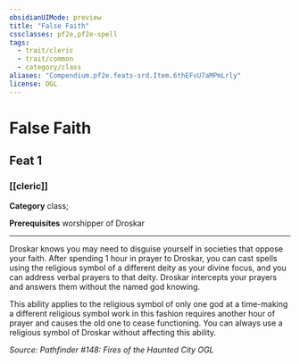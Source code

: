 ```yaml
---
obsidianUIMode: preview
title: "False Faith"
cssclasses: pf2e,pf2e-spell
tags:
  - trait/cleric
  - trait/common
  - category/class
aliases: "Compendium.pf2e.feats-srd.Item.6thEFvU7aMPmLrly"
license: OGL
---
```

# False Faith
## Feat 1
### [[cleric]]

**Category** class; 



**Prerequisites** worshipper of Droskar
* * *
Droskar knows you may need to disguise yourself in societies that oppose your faith. After spending 1 hour in prayer to Droskar, you can cast spells using the religious symbol of a different deity as your divine focus, and you can address verbal prayers to that deity. Droskar intercepts your prayers and answers them without the named god knowing.

This ability applies to the religious symbol of only one god at a time-making a different religious symbol work in this fashion requires another hour of prayer and causes the old one to cease functioning. You can always use a religious symbol of Droskar without affecting this ability.

*Source: Pathfinder #148: Fires of the Haunted City*
*OGL*